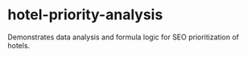 # hotel-priority-analysis
Demonstrates data analysis and formula logic for SEO prioritization of hotels.
